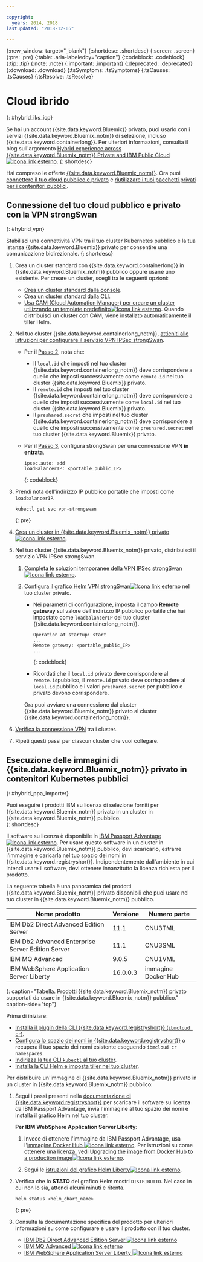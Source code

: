 ```yaml
---

copyright:
  years: 2014, 2018
lastupdated: "2018-12-05"

---
```


{:new_window: target="_blank"}
{:shortdesc: .shortdesc}
{:screen: .screen}
{:pre: .pre}
{:table: .aria-labeledby="caption"}
{:codeblock: .codeblock}
{:tip: .tip}
{:note: .note}
{:important: .important}
{:deprecated: .deprecated}
{:download: .download}
{:tsSymptoms: .tsSymptoms}
{:tsCauses: .tsCauses}
{:tsResolve: .tsResolve}


# Cloud ibrido
{: #hybrid_iks_icp}

Se hai un account {{site.data.keyword.Bluemix}} privato, puoi usarlo con i servizi {{site.data.keyword.Bluemix_notm}} di selezione, incluso {{site.data.keyword.containerlong}}. Per ulteriori informazioni, consulta il blog sull'argomento [Hybrid experience across {{site.data.keyword.Bluemix_notm}} Private and IBM Public Cloud![Icona link esterno](../icons/launch-glyph.svg "Icona link esterno")](http://ibm.biz/hybridJune2018).
{: shortdesc}

Hai compreso le offerte [{{site.data.keyword.Bluemix_notm}}](cs_why.html#differentiation). Ora puoi [connettere il tuo cloud pubblico e privato](#hybrid_vpn) e [riutilizzare i tuoi pacchetti privati per i contenitori pubblici](#hybrid_ppa_importer).

## Connessione del tuo cloud pubblico e privato con la VPN strongSwan
{: #hybrid_vpn}

Stabilisci una connettività VPN tra il tuo cluster Kubernetes pubblico e la tua istanza {{site.data.keyword.Bluemix}} privato per consentire una comunicazione bidirezionale.
{: shortdesc}

1.  Crea un cluster standard con {{site.data.keyword.containerlong}} in {{site.data.keyword.Bluemix_notm}} pubblico oppure usane uno esistente. Per creare un cluster, scegli tra le seguenti opzioni: 
    - [Crea un cluster standard dalla console](cs_clusters.html#clusters_ui). 
    - [Crea un cluster standard dalla CLI](cs_clusters.html#clusters_cli). 
    - [Usa CAM (Cloud Automation Manager) per creare un cluster utilizzando un template predefinito![Icona link esterno](../icons/launch-glyph.svg "Icona link esterno")](https://www.ibm.com/support/knowledgecenter/SS2L37_2.1.0.3/cam_deploy_IKS.html). Quando distribuisci un cluster con CAM, viene installato automaticamente il tiller Helm.

2.  Nel tuo cluster {{site.data.keyword.containerlong_notm}}, [attieniti alle istruzioni per configurare il servizio VPN IPSec strongSwan](cs_vpn.html#vpn_configure). 

    *  Per il [Passo 2](cs_vpn.html#strongswan_2), nota che:

       * Il `local.id` che imposti nel tuo cluster {{site.data.keyword.containerlong_notm}} deve corrispondere a quello che imposti successivamente come `remote.id` nel tuo cluster {{site.data.keyword.Bluemix}} privato. 
       * Il `remote.id` che imposti nel tuo cluster {{site.data.keyword.containerlong_notm}} deve corrispondere a quello che imposti successivamente come `local.id` nel tuo cluster {{site.data.keyword.Bluemix}} privato.
       * Il `preshared.secret` che imposti nel tuo cluster {{site.data.keyword.containerlong_notm}} deve corrispondere a quello che imposti successivamente come `preshared.secret` nel tuo cluster {{site.data.keyword.Bluemix}} privato.

    *  Per il [Passo 3](cs_vpn.html#strongswan_3), configura strongSwan per una connessione VPN **in entrata**.

       ```
       ipsec.auto: add
       loadBalancerIP: <portable_public_IP>
       ```
       {: codeblock}

3.  Prendi nota dell'indirizzo IP pubblico portatile che imposti come `loadbalancerIP`.

    ```
    kubectl get svc vpn-strongswan
    ```
    {: pre}

4.  [Crea un cluster in {{site.data.keyword.Bluemix_notm}} privato![Icona link esterno](../icons/launch-glyph.svg "Icona link esterno")](https://www.ibm.com/support/knowledgecenter/SSBS6K_2.1.0.3/installing/installing.html).

5.  Nel tuo cluster {{site.data.keyword.Bluemix_notm}} privato, distribuisci il servizio VPN IPSec strongSwan.

    1.  [Completa le soluzioni temporanee della VPN IPSec strongSwan ![Icona link esterno](../icons/launch-glyph.svg "Icona link esterno")](https://www.ibm.com/support/knowledgecenter/SS2L37_2.1.0.3/cam_strongswan.html). 

    2.  [Configura il grafico Helm VPN strongSwan![Icona link esterno](../icons/launch-glyph.svg "Icona link esterno")](https://www.ibm.com/support/knowledgecenter/SSBS6K_2.1.0.3/app_center/create_release.html) nel tuo cluster privato. 
    
        *  Nei parametri di configurazione, imposta il campo **Remote gateway** sul valore dell'indirizzo IP pubblico portatile che hai impostato come `loadbalancerIP` del tuo cluster {{site.data.keyword.containerlong_notm}}.
    
           ```
           Operation at startup: start
           ...
           Remote gateway: <portable_public_IP>
           ...
           ```
           {: codeblock}
    
        *  Ricordati che il `local.id` privato deve corrispondere al `remote.id`pubblico, il `remote.id` privato deve corrispondere al `local.id` pubblico e i valori `preshared.secret` per pubblico e privato devono corrispondere.
        
        Ora puoi avviare una connessione dal cluster {{site.data.keyword.Bluemix_notm}} privato al cluster {{site.data.keyword.containerlong_notm}}.

7.  [Verifica la connessione VPN](cs_vpn.html#vpn_test) tra i cluster.

8.  Ripeti questi passi per ciascun cluster che vuoi collegare. 


## Esecuzione delle immagini di {{site.data.keyword.Bluemix_notm}} privato in contenitori Kubernetes pubblici
{: #hybrid_ppa_importer}

Puoi eseguire i prodotti IBM su licenza di selezione forniti per {{site.data.keyword.Bluemix_notm}} privato in un cluster in {{site.data.keyword.Bluemix_notm}} pubblico.  
{: shortdesc}

Il software su licenza è disponibile in [IBM Passport Advantage ![Icona link esterno](../icons/launch-glyph.svg "Icona link esterno")](https://www-01.ibm.com/software/passportadvantage/index.html). Per usare questo software in un cluster in {{site.data.keyword.Bluemix_notm}} pubblico, devi scaricarlo, estrarre l'immagine e caricarla nel tuo spazio dei nomi in {{site.data.keyword.registryshort}}. Indipendentemente dall'ambiente in cui intendi usare il software, devi ottenere innanzitutto la licenza richiesta per il prodotto. 

La seguente tabella è una panoramica dei prodotti {{site.data.keyword.Bluemix_notm}} privato disponibili che puoi usare nel tuo cluster in {{site.data.keyword.Bluemix_notm}} pubblico.

| Nome prodotto | Versione | Numero parte |
| --- | --- | --- |
| IBM Db2 Direct Advanced Edition Server | 11.1 | CNU3TML |
| IBM Db2 Advanced Enterprise Server Edition Server | 11.1 | CNU3SML |
| IBM MQ Advanced | 9.0.5 | CNU1VML |
| IBM WebSphere Application Server Liberty | 16.0.0.3 | immagine Docker Hub |
{: caption="Tabella. Prodotti {{site.data.keyword.Bluemix_notm}} privato supportati da usare in {{site.data.keyword.Bluemix_notm}} pubblico." caption-side="top"}

Prima di iniziare: 
- [Installa il plugin della CLI {{site.data.keyword.registryshort}} (`ibmcloud cr`)](/docs/services/Registry/registry_setup_cli_namespace.html#registry_cli_install). 
- [Configura lo spazio dei nomi in {{site.data.keyword.registryshort}}](/docs/services/Registry/registry_setup_cli_namespace.html#registry_namespace_add) o recupera il tuo spazio dei nomi esistente eseguendo `ibmcloud cr namespaces`. 
- [Indirizza la tua CLI `kubectl` al tuo cluster](/docs/containers/cs_cli_install.html#cs_cli_configure). 
- [Installa la CLI Helm e imposta tiller nel tuo cluster](/docs/containers/cs_integrations.html#helm). 

Per distribuire un'immagine di {{site.data.keyword.Bluemix_notm}} privato in un cluster in {{site.data.keyword.Bluemix_notm}} pubblico:

1.  Segui i passi presenti nella [documentazione di {{site.data.keyword.registryshort}}](/docs/services/Registry/ts_index.html#ts_ppa) per scaricare il software su licenza da IBM Passport Advantage, invia l'immagine al tuo spazio dei nomi e installa il grafico Helm nel tuo cluster. 

    **Per IBM WebSphere Application Server Liberty**:
    
    1.  Invece di ottenere l'immagine da IBM Passport Advantage, usa l'[immagine Docker Hub ![Icona link esterno](../icons/launch-glyph.svg "Icona link esterno")](https://hub.docker.com/_/websphere-liberty/). Per istruzioni su come ottenere una licenza, vedi [Upgrading the image from Docker Hub to a production image![Icona link esterno](../icons/launch-glyph.svg "Icona link esterno")](https://github.com/WASdev/ci.docker/tree/master/ga/production-upgrade).
    
    2.  Segui le [istruzioni del grafico Helm Liberty![Icona link esterno](../icons/launch-glyph.svg "Icona link esterno")](https://www.ibm.com/support/knowledgecenter/en/SSEQTP_liberty/com.ibm.websphere.wlp.doc/ae/rwlp_icp_helm.html). 

2.  Verifica che lo **STATO** del grafico Helm mostri `DISTRIBUITO`. Nel caso in cui non lo sia, attendi alcuni minuti e ritenta.
    ```
    helm status <helm_chart_name>
    ```
    {: pre}
   
3.  Consulta la documentazione specifica del prodotto per ulteriori informazioni su come configurare e usare il prodotto con il tuo cluster. 

    - [IBM Db2 Direct Advanced Edition Server ![Icona link esterno](../icons/launch-glyph.svg "Icona link esterno")](https://www.ibm.com/support/knowledgecenter/en/SSEPGG_11.1.0/com.ibm.db2.luw.licensing.doc/doc/c0070181.html) 
    - [IBM MQ Advanced ![Icona link esterno](../icons/launch-glyph.svg "Icona link esterno")](https://www.ibm.com/support/knowledgecenter/en/SSFKSJ_9.0.0/com.ibm.mq.helphome.v90.doc/WelcomePagev9r0.html)
    - [IBM WebSphere Application Server Liberty ![Icona link esterno](../icons/launch-glyph.svg "Icona link esterno")](https://www.ibm.com/support/knowledgecenter/en/SSEQTP_liberty/as_ditamaps/was900_welcome_liberty.html)
